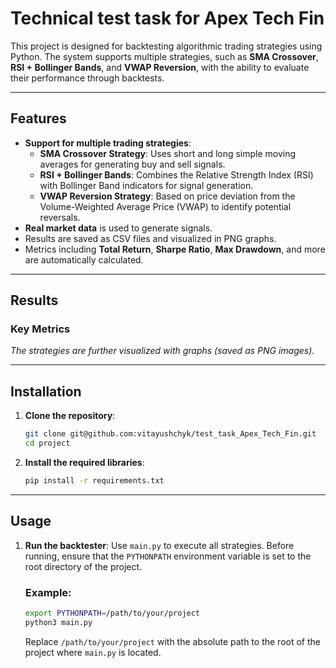# Technical test task for Apex Tech Fin

This project is designed for backtesting algorithmic trading strategies using Python. The system supports multiple strategies, such as **SMA Crossover**, **RSI + Bollinger Bands**, and **VWAP Reversion**, with the ability to evaluate their performance through backtests.

---

## Features
- **Support for multiple trading strategies**:
  - **SMA Crossover Strategy**: Uses short and long simple moving averages for generating buy and sell signals.
  - **RSI + Bollinger Bands**: Combines the Relative Strength Index (RSI) with Bollinger Band indicators for signal generation.
  - **VWAP Reversion Strategy**: Based on price deviation from the Volume-Weighted Average Price (VWAP) to identify potential reversals.
- **Real market data** is used to generate signals.
- Results are saved as CSV files and visualized in PNG graphs.
- Metrics including **Total Return**, **Sharpe Ratio**, **Max Drawdown**, and more are automatically calculated.

---

## Results

### Key Metrics
*The strategies are further visualized with graphs (saved as PNG images).*

---

## Installation

1. **Clone the repository**:
    ```bash
    git clone git@github.com:vitayushchyk/test_task_Apex_Tech_Fin.git
    cd project
    ```

2. **Install the required libraries**:
    ```bash
    pip install -r requirements.txt
    ```

---

## Usage

1. **Run the backtester**:
    Use `main.py` to execute all strategies. Before running, ensure that the `PYTHONPATH` environment variable is set to the root directory of the project.

    ### Example:
    ```bash
    export PYTHONPATH=/path/to/your/project
    python3 main.py
    ```
    Replace `/path/to/your/project` with the absolute path to the root of the project where `main.py` is located.
